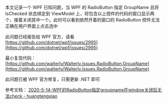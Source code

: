 本文记录一个 WPF 已知问题，当 WPF 的 RadioButton 指定 GroupName 且将 IsChecked 状态绑定到 ViewModel 上，将包含以上控件的代码的窗口显示两个，接着关闭其中一个。此时可以看到依然开着的窗口的 RadioButton 控件无法正确在用户界面上点击选中

<!--more-->


<!-- CreateTime:2023/10/20 19:29:55 -->

<!-- 博客 -->
<!-- 发布 -->

此问题已经报告给 WPF 官方，请看 [https://github.com/dotnet/wpf/issues/2995](https://github.com/dotnet/wpf/issues/2995)

最小复现代码：[https://github.com/walterlv/Walterlv.Issues.RadioButton.GroupName](https://github.com/walterlv/Walterlv.Issues.RadioButton.GroupName)

此问题已被 WPF 官方修复，只需更新 .NET 即可

参考文档： [2020-5-14-WPF的RadioButton指定groupname在window关闭后无法check - huangtengxiao](https://xinyuehtx.github.io/post/WPF%E7%9A%84RadioButton%E6%8C%87%E5%AE%9Agroupname%E5%9C%A8window%E5%85%B3%E9%97%AD%E5%90%8E%E6%97%A0%E6%B3%95check.html )
